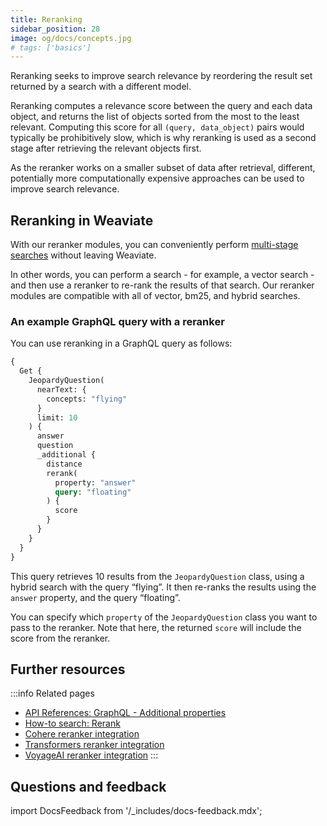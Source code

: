 ```yaml
---
title: Reranking
sidebar_position: 28
image: og/docs/concepts.jpg
# tags: ['basics']
---
```


Reranking seeks to improve search relevance by reordering the result set returned by a search with a different model.

Reranking computes a relevance score between the query and each data object, and returns the list of objects sorted from the most to the least relevant. Computing this score for all `(query, data_object)` pairs would typically be prohibitively slow, which is why reranking is used as a second stage after retrieving the relevant objects first.

As the reranker works on a smaller subset of data after retrieval, different, potentially more computationally expensive approaches can be used to improve search relevance.

## Reranking in Weaviate

With our reranker modules, you can conveniently perform [multi-stage searches](https://weaviate.io/blog/cross-encoders-as-reranker) without leaving Weaviate.

In other words, you can perform a search - for example, a vector search - and then use a reranker to re-rank the results of that search. Our reranker modules are compatible with all of vector, bm25, and hybrid searches.

### An example GraphQL query with a reranker

You can use reranking in a GraphQL query as follows:

```graphql
{
  Get {
    JeopardyQuestion(
      nearText: {
        concepts: "flying"
      }
      limit: 10
    ) {
      answer
      question
      _additional {
        distance
        rerank(
          property: "answer"
          query: "floating"
        ) {
          score
        }
      }
    }
  }
}
```

This query retrieves 10 results from the `JeopardyQuestion` class, using a hybrid search with the query “flying”. It then re-ranks the results using the `answer` property, and the query “floating”.

You can specify which `property` of the `JeopardyQuestion` class you want to pass to the reranker. Note that here, the returned `score` will include the score from the reranker.

## Further resources

:::info Related pages
- [API References: GraphQL - Additional properties](../api/graphql/additional-properties.md#rerank)
- [How-to search: Rerank](../search/rerank.md)
- [Cohere reranker integration](../model-providers/cohere/reranker.md)
- [Transformers reranker integration](../model-providers/transformers/reranker.md)
- [VoyageAI reranker integration](../model-providers/voyageai/reranker.md)
:::

## Questions and feedback

import DocsFeedback from '/_includes/docs-feedback.mdx';

<DocsFeedback/>

